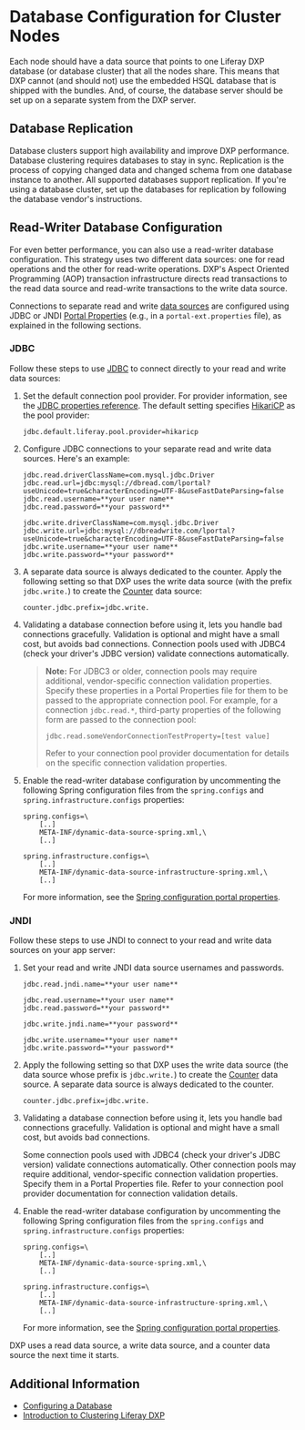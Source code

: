 # Database Configuration for Cluster Nodes

Each node should have a data source that points to one Liferay DXP database (or database cluster) that all the nodes share. This means that DXP cannot (and should not) use the embedded HSQL database that is shipped with the bundles. And, of course, the database server should be set up on a separate system from the DXP server.

## Database Replication

Database clusters support high availability and improve DXP performance. Database clustering requires databases to stay in sync. Replication is the process of copying changed data and changed schema from one database instance to another. All supported databases support replication. If you're using a database cluster, set up the databases for replication by following the database vendor's instructions.

## Read-Writer Database Configuration

For even better performance, you can also use a read-writer database configuration. This strategy uses two different data sources: one for read operations and the other for read-write operations. DXP's Aspect Oriented Programming (AOP) transaction infrastructure directs read transactions to the read data source and read-write transactions to the write data source.

Connections to separate read and write [data sources](https://docs.liferay.com/portal/7.2-latest/propertiesdoc/portal.properties.html#JDBC) are configured using JDBC or JNDI [Portal Properties](../../14-reference/03-portal-properties.md) (e.g., in a `portal-ext.properties` file), as explained in the following sections.

### JDBC

Follow these steps to use [JDBC](../../../installing-liferay-dxp-on-premises/configuring-a-database.md) to connect directly to your read and write data sources:

1. Set the default connection pool provider. For provider information, see the [JDBC properties reference](https://docs.liferay.com/portal/7.2-latest/propertiesdoc/portal.properties.html#JDBC). The default setting specifies [HikariCP](https://github.com/brettwooldridge/HikariCP) as the pool provider:

    ```properties
    jdbc.default.liferay.pool.provider=hikaricp
    ```

1. Configure JDBC connections to your separate read and write data sources. Here's an example:

    ```properties
    jdbc.read.driverClassName=com.mysql.jdbc.Driver
    jdbc.read.url=jdbc:mysql://dbread.com/lportal?useUnicode=true&characterEncoding=UTF-8&useFastDateParsing=false
    jdbc.read.username=**your user name**
    jdbc.read.password=**your password**

    jdbc.write.driverClassName=com.mysql.jdbc.Driver
    jdbc.write.url=jdbc:mysql://dbreadwrite.com/lportal?useUnicode=true&characterEncoding=UTF-8&useFastDateParsing=false
    jdbc.write.username=**your user name**
    jdbc.write.password=**your password**
    ```

1. A separate data source is always dedicated to the counter. Apply the following setting so that DXP uses the write data source (with the prefix `jdbc.write.`) to create the [Counter](https://docs.liferay.com/dxp/portal/7.2-latest/propertiesdoc/portal.properties.html#Counter) data source:

    ```properties
    counter.jdbc.prefix=jdbc.write.
    ```

1. Validating a database connection before using it, lets you handle bad connections gracefully. Validation is optional and might have a small cost, but avoids bad connections. Connection pools used with JDBC4 (check your driver's JDBC version) validate connections automatically.

    > **Note:** For JDBC3 or older, connection pools may require additional, vendor-specific connection validation properties. Specify these properties in a Portal Properties file for them to be passed to the appropriate connection pool. For example, for a connection `jdbc.read.*`, third-party properties of the following form are passed to the connection pool:
    >
    > ```
    > jdbc.read.someVendorConnectionTestProperty=[test value]
    > ```
    >
    > Refer to your connection pool provider documentation for details on the specific connection validation properties.

1. Enable the read-writer database configuration by uncommenting the following Spring configuration files from the `spring.configs` and `spring.infrastructure.configs` properties:

    ```
    spring.configs=\
        [..]
        META-INF/dynamic-data-source-spring.xml,\
        [..]

    spring.infrastructure.configs=\
        [..]
        META-INF/dynamic-data-source-infrastructure-spring.xml,\
        [..]
    ```

    For more information, see the [Spring configuration portal properties](https://docs.liferay.com/portal/7.2-latest/propertiesdoc/portal.properties.html#Spring).

### JNDI

Follow these steps to use JNDI to connect to your read and write data sources on your app server:

1. Set your read and write JNDI data source usernames and passwords.

    ```properties
    jdbc.read.jndi.name=**your user name**

    jdbc.read.username=**your user name**
    jdbc.read.password=**your password**

    jdbc.write.jndi.name=**your password**

    jdbc.write.username=**your user name**
    jdbc.write.password=**your password**
    ```

1. Apply the following setting so that DXP uses the write data source (the data source whose prefix is `jdbc.write.`) to create the [Counter](https://docs.liferay.com/portal/7.2-latest/propertiesdoc/portal.properties.html#Counter) data source. A separate data source is always dedicated to the counter.

    ```properties
    counter.jdbc.prefix=jdbc.write.
    ```

1. Validating a database connection before using it, lets you handle bad connections gracefully. Validation is optional and might have a small cost, but avoids bad connections.

    Some connection pools used with JDBC4 (check your driver's JDBC version) validate connections automatically. Other connection pools may require additional, vendor-specific connection validation properties. Specify them in a Portal Properties file. Refer to your connection pool provider documentation for connection validation details.

1. Enable the read-writer database configuration by uncommenting the following Spring configuration files from the `spring.configs` and `spring.infrastructure.configs` properties:

    ```
    spring.configs=\
        [..]
        META-INF/dynamic-data-source-spring.xml,\
        [..]

    spring.infrastructure.configs=\
        [..]
        META-INF/dynamic-data-source-infrastructure-spring.xml,\
        [..]
    ```

    For more information, see the [Spring configuration portal properties](https://docs.liferay.com/portal/7.2-latest/propertiesdoc/portal.properties.html#Spring).

DXP uses a read data source, a write data source, and a counter data source the next time it starts.

## Additional Information

* [Configuring a Database](../../installing-liferay-dxp-on-premises/configuring-a-database.md)
* [Introduction to Clustering Liferay DXP](./01-introduction-to-clustering-liferay-dxp.md)
